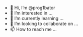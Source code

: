 - 👋 Hi, I’m @prog1bator
- 👀 I’m interested in ...
- 🌱 I’m currently learning ...
- 💞️ I’m looking to collaborate on ...
- 📫 How to reach me ...

<!---
prog1bator/prog1bator is a ✨ special ✨ repository because its `README.md` (this file) appears on your GitHub profile.
You can click the Preview link to take a look at your changes.
--->

